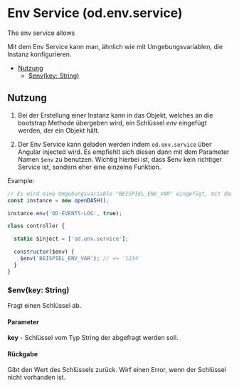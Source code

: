 # Env Service (od.env.service)

The env service allows

Mit dem Env Service kann man, ähnlich wie mit Umgebungsvariablen, die Instanz konfigurieren.

<!-- TOC depthFrom:2 depthTo:3 -->

- [Nutzung](#nutzung)
  - [$env(key: String)](#envkey-string)

<!-- /TOC -->

## Nutzung

1. Bei der Erstellung einer Instanz kann in das Objekt, welches an die bootstrap Methode übergeben wird, ein Schlüssel *env* eingefügt werden, der ein Objekt hält.

2. Der Env Service kann geladen werden indem `od.env.service` über Angular injected wird. Es empfiehlt sich diesen dann mit dem Parameter Namen `$env` zu benutzen. Wichtig hierbei ist, dass $env kein richtiger Service ist, sondern eher eine einzelne Funktion.

Example:

```js
// Es wird eine Umgebungsvariable "BEISPIEL_ENV_VAR" eingefügt, mit dem Wert 1234.
const instance = new openDASH();

instance.env('OD-EVENTS-LOG', true);
```

```js
class controller {

  static $inject = ['od.env.service'];

  constructor($env) {
    $env('BEISPIEL_ENV_VAR'); // => '1234'
  }
}
```

### $env(key: String)

Fragt einen Schlüssel ab.

#### Parameter

**key** - Schlüssel vom Typ String der abgefragt werden soll.

#### Rückgabe

Gibt den Wert des Schlüssels zurück. Wirf einen Error, wenn der Schlüssel nicht vorhanden ist.
